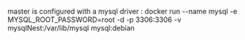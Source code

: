 master is configured with a mysql driver : docker run --name mysql -e MYSQL_ROOT_PASSWORD=root -d -p 3306:3306 -v mysqlNest:/var/lib/mysql mysql:debian
